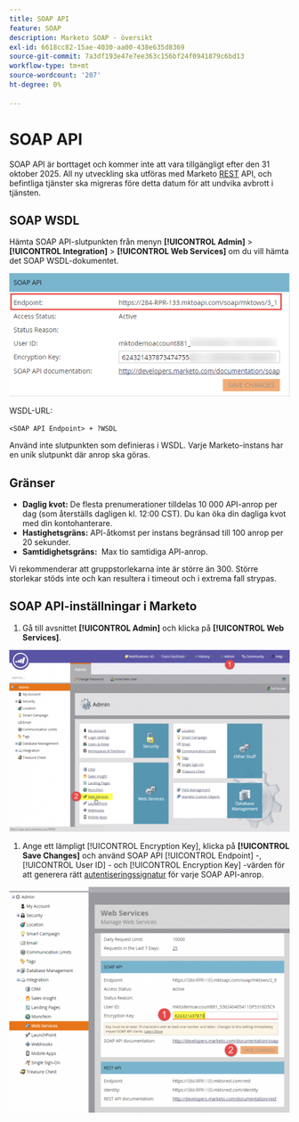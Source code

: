 ```yaml
---
title: SOAP API
feature: SOAP
description: Marketo SOAP - översikt
exl-id: 6618cc82-15ae-4030-aa00-438e635d8369
source-git-commit: 7a3df193e47e7ee363c156bf24f0941879c6bd13
workflow-type: tm+mt
source-wordcount: '207'
ht-degree: 0%

---
```


# SOAP API

SOAP API är borttaget och kommer inte att vara tillgängligt efter den 31 oktober 2025.  All ny utveckling ska utföras med Marketo [REST](https://developer.adobe.com/marketo-apis/) API, och befintliga tjänster ska migreras före detta datum för att undvika avbrott i tjänsten.

## SOAP WSDL

Hämta SOAP API-slutpunkten från menyn **[!UICONTROL Admin]** > **[!UICONTROL Integration]** > **[!UICONTROL Web Services]** om du vill hämta det SOAP WSDL-dokumentet.

![SOAP slutpunkt](assets/endpoint-soap.png)

WSDL-URL:

`<SOAP API Endpoint> + ?WSDL`

Använd inte slutpunkten som definieras i WSDL. Varje Marketo-instans har en unik slutpunkt där anrop ska göras.

## Gränser

- **Daglig kvot:** De flesta prenumerationer tilldelas 10 000 API-anrop per dag (som återställs dagligen kl. 12:00 CST). Du kan öka din dagliga kvot med din kontohanterare.
- **Hastighetsgräns:** API-åtkomst per instans begränsad till 100 anrop per 20 sekunder.
- **Samtidighetsgräns:**  Max tio samtidiga API-anrop.

Vi rekommenderar att gruppstorlekarna inte är större än 300. Större storlekar stöds inte och kan resultera i timeout och i extrema fall strypas.

## SOAP API-inställningar i Marketo

1. Gå till avsnittet **[!UICONTROL Admin]** och klicka på **[!UICONTROL Web Services]**.

![admin-web-services2](assets/admin-web-services2.png)

1. Ange ett lämpligt [!UICONTROL Encryption Key], klicka på **[!UICONTROL Save Changes]** och använd SOAP API [!UICONTROL Endpoint] -, [!UICONTROL User ID] - och [!UICONTROL Encryption Key] -värden för att generera rätt [autentiseringssignatur](authentication-signature.md) för varje SOAP API-anrop.

![admin-web-services3](assets/admin-web-services3.png)
